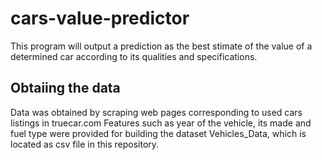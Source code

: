 # cars-value-predictor
This program will output a prediction as the best stimate of the value of a determined car according to its qualities and specifications.
## Obtaiing the data
Data was obtained by scraping web pages corresponding to used cars listings
in truecar.com
Features such as year of the vehicle, its made and fuel type were provided
for building the dataset Vehicles_Data, which is located as csv file in this repository.

